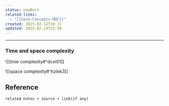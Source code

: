 ```yaml
---
status: newBorn
related-links:
  - "[[Core-Concepts-MOC]]"
created: 2025-02-12T19:11
updated: 2025-02-24T23:50
---
```

---

### Time and space complexity

![[time complexity#^dcei01]]

![[space complexity#^kzlek3]]




## Reference
`related notes + source + link(if any)`
 
